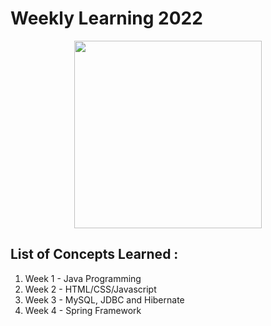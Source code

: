 # Weekly Learning 2022

<p align="center"><img src="https://cdn.pixabay.com/photo/2016/10/16/16/33/dual-screen-1745705_960_720.png" height="300px"></p>

## List of Concepts Learned :

1. Week 1 - Java Programming
2. Week 2 - HTML/CSS/Javascript
3. Week 3 - MySQL, JDBC and Hibernate
4. Week 4 - Spring Framework
